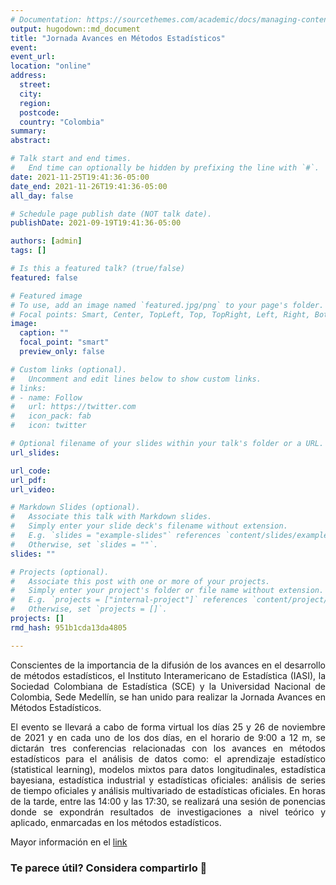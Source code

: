 ```yaml
---
# Documentation: https://sourcethemes.com/academic/docs/managing-content/
output: hugodown::md_document
title: "Jornada Avances en Métodos Estadísticos"
event: 
event_url:
location: "online"
address:
  street:
  city:
  region:
  postcode:
  country: "Colombia"
summary:
abstract:

# Talk start and end times.
#   End time can optionally be hidden by prefixing the line with `#`.
date: 2021-11-25T19:41:36-05:00
date_end: 2021-11-26T19:41:36-05:00
all_day: false

# Schedule page publish date (NOT talk date).
publishDate: 2021-09-19T19:41:36-05:00

authors: [admin]
tags: []

# Is this a featured talk? (true/false)
featured: false

# Featured image
# To use, add an image named `featured.jpg/png` to your page's folder. 
# Focal points: Smart, Center, TopLeft, Top, TopRight, Left, Right, BottomLeft, Bottom, BottomRight.
image:
  caption: ""
  focal_point: "smart"
  preview_only: false

# Custom links (optional).
#   Uncomment and edit lines below to show custom links.
# links:
# - name: Follow
#   url: https://twitter.com
#   icon_pack: fab
#   icon: twitter

# Optional filename of your slides within your talk's folder or a URL.
url_slides:

url_code:
url_pdf:
url_video:

# Markdown Slides (optional).
#   Associate this talk with Markdown slides.
#   Simply enter your slide deck's filename without extension.
#   E.g. `slides = "example-slides"` references `content/slides/example-slides.md`.
#   Otherwise, set `slides = ""`.
slides: ""

# Projects (optional).
#   Associate this post with one or more of your projects.
#   Simply enter your project's folder or file name without extension.
#   E.g. `projects = ["internal-project"]` references `content/project/deep-learning/index.md`.
#   Otherwise, set `projects = []`.
projects: []
rmd_hash: 951b1cda13da4805

---
```


<div style="text-align: justify">

Conscientes de la importancia de la difusión de los avances en el desarrollo de métodos estadísticos, el Instituto Interamericano de Estadística (IASI), la Sociedad Colombiana de Estadística (SCE) y la Universidad Nacional de Colombia, Sede Medellín, se han unido para realizar la Jornada Avances en Métodos Estadísticos.

El evento se llevará a cabo de forma virtual los días 25 y 26 de noviembre de 2021 y en cada uno de los dos días, en el horario de 9:00 a 12 m, se dictarán tres conferencias relacionadas con los avances en métodos estadísticos para el análisis de datos como: el aprendizaje estadístico (statistical learning), modelos mixtos para datos longitudinales, estadística bayesiana, estadística industrial y estadísticas oficiales: análisis de series de tiempo oficiales y análisis multivariado de estadísticas oficiales. En horas de la tarde, entre las 14:00 y las 17:30, se realizará una sesión de ponencias donde se expondrán resultados de investigaciones a nivel teórico y aplicado, enmarcadas en los métodos estadísticos.

Mayor información en el [link](http://eventos.sce.org.co/?fbclid=IwAR2WUnif3ciVLQikI7yVwUmKlWjgHHhlKVlwQWf4ZqkJkVHYsTM2CAz_ipM)

<div/>

### Te parece útil? Considera compartirlo 🙌


